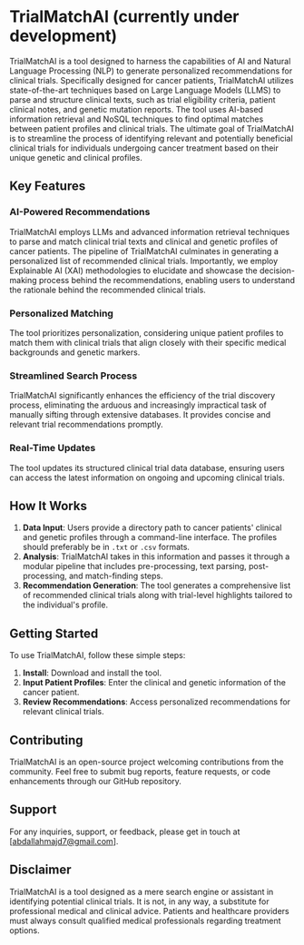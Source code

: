 # TrialMatchAI (currently under development)

TrialMatchAI is a tool designed to harness the capabilities of AI and Natural Language Processing (NLP) to generate personalized recommendations for clinical trials. Specifically designed for cancer patients, TrialMatchAI utilizes state-of-the-art techniques based on Large Language Models (LLMS) to parse and structure clinical texts, such as trial eligibility criteria, patient clinical notes, and genetic mutation reports. The tool uses AI-based information retrieval and NoSQL techniques to find optimal matches between patient profiles and clinical trials. The ultimate goal of TrialMatchAI is to streamline the process of identifying relevant and potentially beneficial clinical trials for individuals undergoing cancer treatment based on their unique genetic and clinical profiles.

## Key Features

### AI-Powered Recommendations
TrialMatchAI employs LLMs and advanced information retrieval techniques to parse and match clinical trial texts and clinical and genetic profiles of cancer patients. The pipeline of TrialMatchAI culminates in generating a personalized list of recommended clinical trials. Importantly, we employ Explainable AI (XAI) methodologies to elucidate and showcase the decision-making process behind the recommendations, enabling users to understand the rationale behind the recommended clinical trials.

### Personalized Matching
The tool prioritizes personalization, considering unique patient profiles to match them with clinical trials that align closely with their specific medical backgrounds and genetic markers.

### Streamlined Search Process
TrialMatchAI significantly enhances the efficiency of the trial discovery process, eliminating the arduous and increasingly impractical task of manually sifting through extensive databases. It provides concise and relevant trial recommendations promptly.

### Real-Time Updates
The tool updates its structured clinical trial data database, ensuring users can access the latest information on ongoing and upcoming clinical trials.

## How It Works

1. **Data Input**: Users provide a directory path to cancer patients' clinical and genetic profiles through a command-line interface. The profiles should preferably be in `.txt` or `.csv` formats.
2. **Analysis**: TrialMatchAI takes in this information and passes it through a modular pipeline that includes pre-processing, text parsing, post-processing, and match-finding steps.
3. **Recommendation Generation**: The tool generates a comprehensive list of recommended clinical trials along with trial-level highlights tailored to the individual's profile.

## Getting Started

To use TrialMatchAI, follow these simple steps:

1. **Install**: Download and install the tool.
2. **Input Patient Profiles**: Enter the clinical and genetic information of the cancer patient.
3. **Review Recommendations**: Access personalized recommendations for relevant clinical trials.

## Contributing

TrialMatchAI is an open-source project welcoming contributions from the community. Feel free to submit bug reports, feature requests, or code enhancements through our GitHub repository.

## Support

For any inquiries, support, or feedback, please get in touch at [abdallahmajd7@gmail.com].

## Disclaimer

TrialMatchAI is a tool designed as a mere search engine or assistant in identifying potential clinical trials. It is not, in any way, a substitute for professional medical and clinical advice. Patients and healthcare providers must always consult qualified medical professionals regarding treatment options.
